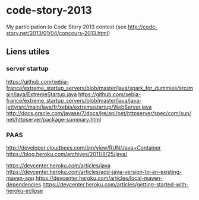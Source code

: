 code-story-2013
===============

My participation to Code Story 2013 contest (see http://code-story.net/2013/01/04/concours-2013.html)


## Liens utiles

### server startup

https://github.com/xebia-france/extreme_startup_servers/blob/master/java/spark_for_dummies/src/main/java/ExtremeStartup.java
https://github.com/xebia-france/extreme_startup_servers/blob/master/java/java-jetty/src/main/java/fr/xebia/extremestartup/WebServer.java
http://docs.oracle.com/javase/7/docs/jre/api/net/httpserver/spec/com/sun/net/httpserver/package-summary.html

### PAAS

http://developer.cloudbees.com/bin/view/RUN/Java+Container
https://blog.heroku.com/archives/2011/8/25/java/

https://devcenter.heroku.com/articles/java
https://devcenter.heroku.com/articles/add-java-version-to-an-existing-maven-app
https://devcenter.heroku.com/articles/local-maven-dependencies
https://devcenter.heroku.com/articles/getting-started-with-heroku-eclipse
